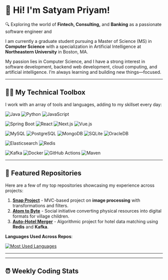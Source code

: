 # 👋 Hi! I'm Satyam Priyam!

🔍 Exploring the world of **Fintech, Consulting,** and **Banking** as a passionate software engineer and

I am currently a graduate student pursuing a Master of Science (MS) in  **Computer Science** with a specialization in Artificial Intelligence at **Northeastern University** in Boston, MA.

My passion lies in Computer Science, and I have a strong interest in software development, backend web development, cloud computing, and artificial intelligence.
I’m always learning and building new things—focused.

---

## 🧑‍💻 My Technical Toolbox
I work with an array of tools and languages, adding to my skillset every day:


![Java](https://img.shields.io/badge/Code-Java-blue?style=for-the-badge&logo=java&logoColor=white)  ![Python](https://img.shields.io/badge/Code-Python-blue?style=for-the-badge&logo=python&logoColor=white)  ![JavaScript](https://img.shields.io/badge/Code-JavaScript-blue?style=for-the-badge&logo=javascript&logoColor=white)  

![Spring Boot](https://img.shields.io/badge/Framework-SpringBoot-brightgreen?style=for-the-badge&logo=springboot&logoColor=white)  ![React](https://img.shields.io/badge/Framework-React-blue?style=for-the-badge&logo=react&logoColor=white)  ![Next.js](https://img.shields.io/badge/Framework-Next.js-black?style=for-the-badge&logo=nextdotjs&logoColor=white)  ![Vue.js](https://img.shields.io/badge/Framework-Vue.js-brightgreen?style=for-the-badge&logo=vuejs&logoColor=white)  

![MySQL](https://img.shields.io/badge/Database-MySQL-orange?style=for-the-badge&logo=mysql&logoColor=white)  ![PostgreSQL](https://img.shields.io/badge/Database-PostgreSQL-blue?style=for-the-badge&logo=postgresql&logoColor=white)  ![MongoDB](https://img.shields.io/badge/Database-MongoDB-green?style=for-the-badge&logo=mongodb&logoColor=white)  ![SQLite](https://img.shields.io/badge/Database-SQLite-lightblue?style=for-the-badge&logo=sqlite&logoColor=white)  ![OracleDB](https://img.shields.io/badge/Database-Oracle-red?style=for-the-badge&logo=oracle&logoColor=white)  

![Elasticsearch](https://img.shields.io/badge/Search-Elasticsearch-yellow?style=for-the-badge&logo=elasticsearch&logoColor=white)  ![Redis](https://img.shields.io/badge/Cache-Redis-red?style=for-the-badge&logo=redis&logoColor=white)  

![Kafka](https://img.shields.io/badge/Tools-Kafka-black?style=for-the-badge&logo=apachekafka&logoColor=white)  ![Docker](https://img.shields.io/badge/Tools-Docker-blue?style=for-the-badge&logo=docker&logoColor=white)  ![GitHub Actions](https://img.shields.io/badge/Tools-GitHub_Actions-lightgray?style=for-the-badge&logo=githubactions&logoColor=white)  ![Maven](https://img.shields.io/badge/Build-Maven-red?style=for-the-badge&logo=apachemaven&logoColor=white)

---

## 🚀 Featured Repositories
Here are a few of my top repositories showcasing my experience across projects:

1. **[Snap Project](https://github.com/satryampriyam01/snap)** - MVC-based project on **image processing** with transformations and filters.
2. **[Atom to Byte](https://github.com/satryampriyam01/atom-to-byte)** - Social initiative converting physical resources into digital formats for village children.
3. **[Auto-Hotel Merger](https://github.com/satryampriyam01/auto-hotel-merger)** - Algorithmic project for hotel data matching using **Redis** and **Kafka**.

**Languages Used Across Repos**:  

[![Most Used Languages](https://github-readme-stats.vercel.app/api/top-langs/?username=satryampriyam01&langs_count=8&layout=compact&theme=radical)](https://github.com/anuraghazra/github-readme-stats)

---

<!--## 📊 Dynamic GitHub Stats
[![Satyam's GitHub Stats](https://github-readme-stats.vercel.app/api?username=satryampriyam01&show_icons=true&theme=radical&hide_border=true)](https://github.com/anuraghazra/github-readme-stats)
-->
---

## ⏰ Weekly Coding Stats
<!-- This section will auto-update to show hours spent on various programming languages over the past week. -->
<!-- WakaTime Setup Required -->
<!--
[![Satyam's Coding Time](https://github-readme-stats.vercel.app/api/wakatime?username=satyampriyam&theme=radical&hide_border=true)](https://wakatime.com/@username)
-->

<!--## 🤖 GitHub Action for Dynamic Updates
Want to keep this README up-to-date automatically? Use the following GitHub Actions workflow to fetch repositories and language usage data daily:

```yaml
name: Update README with Repository Info

on:
  schedule:
    - cron: '0 0 * * *' # Runs daily
  workflow_dispatch:

jobs:
  update-readme:
    runs-on: ubuntu-latest
    steps:
      - name: Checkout
        uses: actions/checkout@v2

      - name: Fetch Repository Data
        run: |
          echo "Fetching repositories and language stats..."
          # Insert script here to pull repository details, languages, etc.
          
      - name: Commit Changes
        run: |
          git config --local user.email "actions@github.com"
          git config --local user.name "GitHub Actions"
          git add README.md
          git commit -m "Update README with new repo data"
          git push
-->
